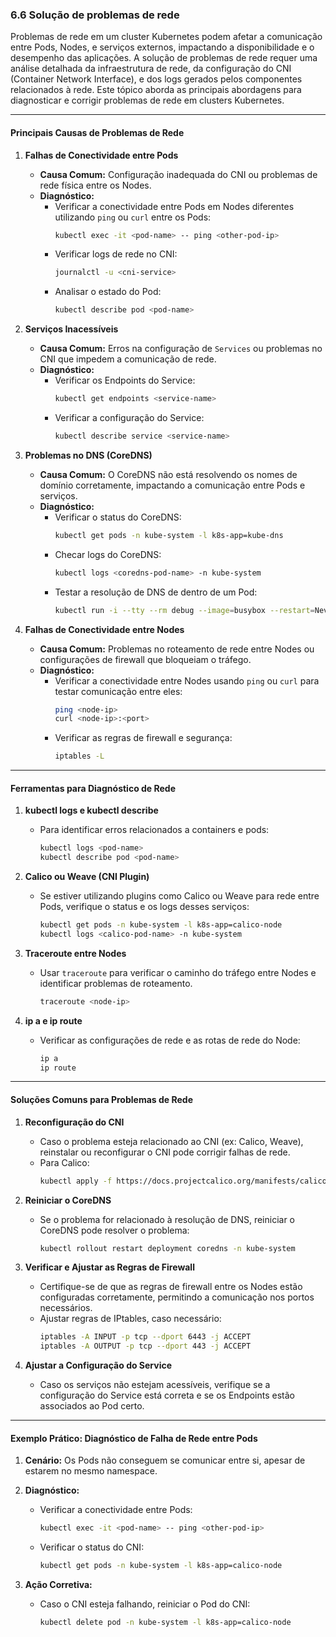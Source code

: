### **6.6 Solução de problemas de rede**

Problemas de rede em um cluster Kubernetes podem afetar a comunicação entre Pods, Nodes, e serviços externos, impactando a disponibilidade e o desempenho das aplicações. A solução de problemas de rede requer uma análise detalhada da infraestrutura de rede, da configuração do CNI (Container Network Interface), e dos logs gerados pelos componentes relacionados à rede. Este tópico aborda as principais abordagens para diagnosticar e corrigir problemas de rede em clusters Kubernetes.

---

#### **Principais Causas de Problemas de Rede**

1. **Falhas de Conectividade entre Pods**
   - **Causa Comum:** Configuração inadequada do CNI ou problemas de rede física entre os Nodes.
   - **Diagnóstico:**
     - Verificar a conectividade entre Pods em Nodes diferentes utilizando `ping` ou `curl` entre os Pods:
       ```bash
       kubectl exec -it <pod-name> -- ping <other-pod-ip>
       ```
     - Verificar logs de rede no CNI:
       ```bash
       journalctl -u <cni-service>
       ```
     - Analisar o estado do Pod:
       ```bash
       kubectl describe pod <pod-name>
       ```

2. **Serviços Inacessíveis**
   - **Causa Comum:** Erros na configuração de `Services` ou problemas no CNI que impedem a comunicação de rede.
   - **Diagnóstico:**
     - Verificar os Endpoints do Service:
       ```bash
       kubectl get endpoints <service-name>
       ```
     - Verificar a configuração do Service:
       ```bash
       kubectl describe service <service-name>
       ```

3. **Problemas no DNS (CoreDNS)**
   - **Causa Comum:** O CoreDNS não está resolvendo os nomes de domínio corretamente, impactando a comunicação entre Pods e serviços.
   - **Diagnóstico:**
     - Verificar o status do CoreDNS:
       ```bash
       kubectl get pods -n kube-system -l k8s-app=kube-dns
       ```
     - Checar logs do CoreDNS:
       ```bash
       kubectl logs <coredns-pod-name> -n kube-system
       ```
     - Testar a resolução de DNS de dentro de um Pod:
       ```bash
       kubectl run -i --tty --rm debug --image=busybox --restart=Never -- nslookup <service-name>
       ```

4. **Falhas de Conectividade entre Nodes**
   - **Causa Comum:** Problemas no roteamento de rede entre Nodes ou configurações de firewall que bloqueiam o tráfego.
   - **Diagnóstico:**
     - Verificar a conectividade entre Nodes usando `ping` ou `curl` para testar comunicação entre eles:
       ```bash
       ping <node-ip>
       curl <node-ip>:<port>
       ```
     - Verificar as regras de firewall e segurança:
       ```bash
       iptables -L
       ```

---

#### **Ferramentas para Diagnóstico de Rede**

1. **kubectl logs e kubectl describe**
   - Para identificar erros relacionados a containers e pods:
     ```bash
     kubectl logs <pod-name>
     kubectl describe pod <pod-name>
     ```

2. **Calico ou Weave (CNI Plugin)**
   - Se estiver utilizando plugins como Calico ou Weave para rede entre Pods, verifique o status e os logs desses serviços:
     ```bash
     kubectl get pods -n kube-system -l k8s-app=calico-node
     kubectl logs <calico-pod-name> -n kube-system
     ```

3. **Traceroute entre Nodes**
   - Usar `traceroute` para verificar o caminho do tráfego entre Nodes e identificar problemas de roteamento.
     ```bash
     traceroute <node-ip>
     ```

4. **ip a e ip route**
   - Verificar as configurações de rede e as rotas de rede do Node:
     ```bash
     ip a
     ip route
     ```

---

#### **Soluções Comuns para Problemas de Rede**

1. **Reconfiguração do CNI**
   - Caso o problema esteja relacionado ao CNI (ex: Calico, Weave), reinstalar ou reconfigurar o CNI pode corrigir falhas de rede.
   - Para Calico:
     ```bash
     kubectl apply -f https://docs.projectcalico.org/manifests/calico.yaml
     ```

2. **Reiniciar o CoreDNS**
   - Se o problema for relacionado à resolução de DNS, reiniciar o CoreDNS pode resolver o problema:
     ```bash
     kubectl rollout restart deployment coredns -n kube-system
     ```

3. **Verificar e Ajustar as Regras de Firewall**
   - Certifique-se de que as regras de firewall entre os Nodes estão configuradas corretamente, permitindo a comunicação nos portos necessários.
   - Ajustar regras de IPtables, caso necessário:
     ```bash
     iptables -A INPUT -p tcp --dport 6443 -j ACCEPT
     iptables -A OUTPUT -p tcp --dport 443 -j ACCEPT
     ```

4. **Ajustar a Configuração do Service**
   - Caso os serviços não estejam acessíveis, verifique se a configuração do Service está correta e se os Endpoints estão associados ao Pod certo.

---

#### **Exemplo Prático: Diagnóstico de Falha de Rede entre Pods**

1. **Cenário:** Os Pods não conseguem se comunicar entre si, apesar de estarem no mesmo namespace.
   
2. **Diagnóstico:**
   - Verificar a conectividade entre Pods:
     ```bash
     kubectl exec -it <pod-name> -- ping <other-pod-ip>
     ```
   - Verificar o status do CNI:
     ```bash
     kubectl get pods -n kube-system -l k8s-app=calico-node
     ```

3. **Ação Corretiva:**
   - Caso o CNI esteja falhando, reiniciar o Pod do CNI:
     ```bash
     kubectl delete pod -n kube-system -l k8s-app=calico-node
     ```

